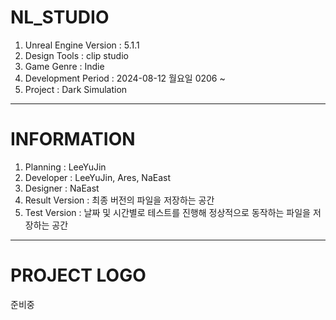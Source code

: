 # NL_STUDIO
1. Unreal Engine Version : 5.1.1
2. Design Tools : clip studio
3. Game Genre : Indie
4. Development Period : 2024-08-12 월요일 0206 ~
5. Project : Dark Simulation

---

# INFORMATION
1. Planning : LeeYuJin
2. Developer : LeeYuJin, Ares, NaEast
3. Designer : NaEast
4. Result Version : 최종 버전의 파일을 저장하는 공간
5. Test Version : 날짜 및 시간별로 테스트를 진행해 정상적으로 동작하는 파일을 저장하는 공간
   
---

# PROJECT LOGO
준비중
